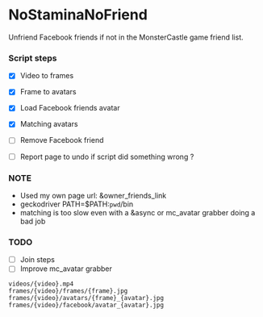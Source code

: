 # NoStaminaNoFriend
Unfriend Facebook friends if not in the MonsterCastle game friend list.

### Script steps
- [x] Video to frames
- [x] Frame to avatars
- [x] Load Facebook friends avatar
- [x] Matching avatars
- [ ] Remove Facebook friend
- [ ] Report page to undo if script did something wrong ?


### NOTE
- Used my own page url: &owner_friends_link
- geckodriver PATH=$PATH:`pwd`/bin
- matching is too slow even with a &async or mc_avatar grabber doing a bad job


### TODO
- [ ] Join steps
- [ ] Improve mc_avatar grabber

```
videos/{video}.mp4
frames/{video}/frames/{frame}.jpg
frames/{video}/avatars/{frame}_{avatar}.jpg
frames/{video}/facebook/avatar_{avatar}.jpg
```
